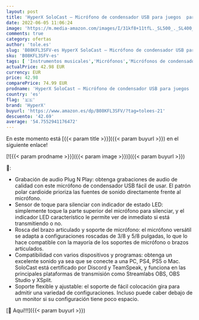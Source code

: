 ```yaml
---
layout: post
title: 'HyperX SoloCast – Micrófono de condensador USB para juegos  para PC  PS4 y Mac  sensor de silenciamiento con un toque  patrón polar cardioide  juegos  streaming  podcasts  Twitch  YouTube  Discord'
date: 2022-06-05 11:06:24
image: 'https://m.media-amazon.com/images/I/31kf8+11tfL._SL500_._SL400_.jpg'
comments: true
category: ofertas
author: 'tole.es'
slug: 'B08KFL3SFV-es HyperX SoloCast – Micrófono de condensador USB para juegos...'
sku: 'B08KFL3SFV-es'
tags: [ 'Instrumentos musicales','Micrófonos','Micrófonos de condensador','hyperx','ps4','🇪🇸', ]
actualPrice: 42.98 EUR
currency: EUR
price: 42.98
comparePrice: 74.99 EUR
prodname: 'HyperX SoloCast – Micrófono de condensador USB para juegos  para PC  PS4 y Mac  sensor de silenciamiento con un toque  patrón polar cardioide  juegos  streaming  podcasts  Twitch  YouTube  Discord'
country: 'es'
flag: '🇪🇸'
brand: 'HyperX'
buyurl: 'https://www.amazon.es/dp/B08KFL3SFV/?tag=tolees-21'
descuento: '42.69'
average: '54.7552941176472'
---
```


En este momento está [{{< param title >}}]({{< param buyurl >}}) en el siguiente enlace!

[![{{< param prodname >}}]({{< param image >}})]({{< param buyurl >}})

🔎:

- Grabación de audio Plug N Play: obtenga grabaciones de audio de calidad con este micrófono de condensador USB fácil de usar. El patrón polar cardioide prioriza las fuentes de sonido directamente frente al micrófono.
- Sensor de toque para silenciar con indicador de estado LED: simplemente toque la parte superior del micrófono para silenciar, y el indicador LED característico le permite ver de inmediato si está transmitiendo o no.
- Rosca del brazo articulado y soporte de micrófono: el micrófono versátil se adapta a configuraciones roscadas de 3/8 y 5/8 pulgadas, lo que lo hace compatible con la mayoría de los soportes de micrófono o brazos articulados.
- Compatibilidad con varios dispositivos y programas: obtenga un excelente sonido ya sea que se conecte a una PC, PS4, PS5 o Mac. SoloCast está certificado por Discord y TeamSpeak, y funciona en las principales plataformas de transmisión como Streamlabs OBS, OBS Studio y XSplit.
- Soporte flexible y ajustable: el soporte de fácil colocación gira para admitir una variedad de configuraciones. Incluso puede caber debajo de un monitor si su configuración tiene poco espacio.

[🛒 Aquí!!!]({{< param buyurl >}})
